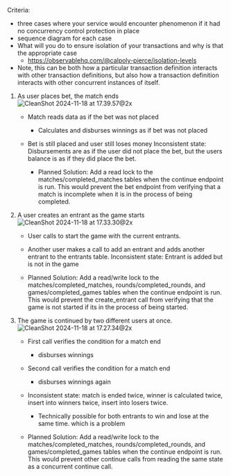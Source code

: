 Criteria:
- three cases where your service would encounter phenomenon if it had no concurrency control protection in place
- sequence diagram for each case
- What will you do to ensure isolation of your transactions and why is that the appropriate case
    - https://observablehq.com/@calpoly-pierce/isolation-levels
- Note, this can be both how a particular transaction definition interacts with other transaction definitions, but also how a transaction definition interacts with other concurrent instances of itself.

1. As user places bet, the match ends
![CleanShot 2024-11-18 at 17.39.57@2x](https://hackmd.io/_uploads/BJROnwtGyg.png)

    - Match reads data as if the bet was not placed
        - Calculates and disburses winnings as if bet was not placed
    - Bet is still placed and user still loses money
    Inconsistent state: Disbursements are as if the user did not place the bet, but the users balance is as if they did place the bet.
    
       - Planned Solution: Add a read lock to the matches/completed_matches tables when the continue endpoint is run. This would prevent the bet endpoint from verifying that a match is incomplete when it is in the process of being completed.
    



3. A user creates an entrant as the game starts
![CleanShot 2024-11-18 at 17.33.30@2x](https://hackmd.io/_uploads/HkJbswtfkl.png)

    - User calls to start the game with the current entrants.
    - Another user makes a call to add an entrant and adds another entrant to the entrants table.
    Inconsistent state: Entrant is added but is not in the game
    
     - Planned Solution: Add a read/write lock to the matches/completed_matches, rounds/completed_rounds, and games/completed_games tables when the continue endpoint is run. This would prevent the create_entrant call from verifying that the game is not started if its in the process of being started.
    

3. The game is continued by two different users at once.
![CleanShot 2024-11-18 at 17.27.34@2x](https://hackmd.io/_uploads/Skzstvtfyl.png)


    - First call verifies the condition for a match end 
        - disburses winnings
    - Second call verifies the condition for a match end
        - disburses winnings again
    - Inconsistent state: match is ended twice, winner is calculated twice, insert into winners twice, insert into losers twice.
        - Technically possible for both entrants to win and lose at the same time. which is a problem
        
    - Planned Solution: Add a read/write lock to the matches/completed_matches, rounds/completed_rounds, and games/completed_games tables when the continue endpoint is run. This would prevent other continue calls from reading the same state as a concurrent continue call.
        


